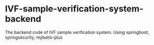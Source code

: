 # IVF-sample-verification-system-backend
The backend code of IVF sample verification system. Using springboot, springsecurity, mybatis-plus

